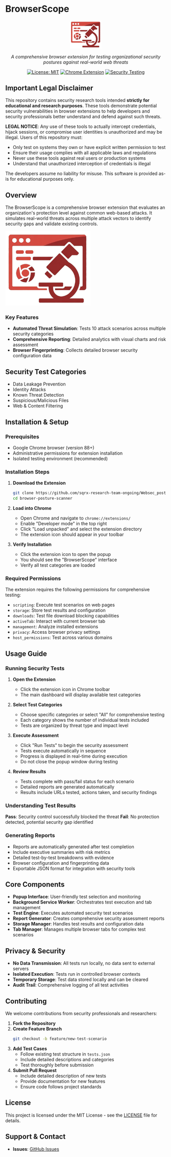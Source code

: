 # BrowserScope

<div align="center">
<img src="assets/sqrx-logo-light.png" alt="l0go" style="width: 100px; margin: auto;"/>

*A comprehensive browser extension for testing organizational security postures against real-world web threats*

[![License: MIT](https://img.shields.io/badge/License-MIT-yellow.svg)](https://opensource.org/licenses/MIT)
[![Chrome Extension](https://img.shields.io/badge/Chrome-Extension-blue.svg)](https://chrome.google.com/webstore)
[![Security Testing](https://img.shields.io/badge/Security-Testing-red.svg)](https://github.com)

</div>

## Important Legal Disclaimer

This repository contains security research tools intended **strictly for educational and research purposes**. These tools demonstrate potential security vulnerabilities in browser extensions to help developers and security professionals better understand and defend against such threats.

**LEGAL NOTICE**: Any use of these tools to actually intercept credentials, hijack sessions, or compromise user identities is unauthorized and may be illegal. Users of this repository must:
- Only test on systems they own or have explicit written permission to test
- Ensure their usage complies with all applicable laws and regulations
- Never use these tools against real users or production systems
- Understand that unauthorized interception of credentials is illegal

The developers assume no liability for misuse. This software is provided as-is for educational purposes only.


## Overview

The BrowserScope is a comprehensive browser extension that evaluates an organization's protection level against common web-based attacks. It simulates real-world threats across multiple attack vectors to identify security gaps and validate existing controls.

[![Watch Demo](assets/sqrx-logo-light.png)](https://drive.google.com/file/d/1rOaetRfLMbhLxxdDuzColLhniEHHQp5K/view?usp=sharing)

### Key Features

- **Automated Threat Simulation**: Tests 10 attack scenarios across multiple security categories
- **Comprehensive Reporting**: Detailed analytics with visual charts and risk assessment
- **Browser Fingerprinting**: Collects detailed browser security configuration data

## Security Test Categories

- Data Leakage Prevention
- Identity Attacks
- Known Threat Detection
- Suspicious/Malicious Files
- Web & Content Filtering

## Installation & Setup

### Prerequisites
- Google Chrome browser (version 88+)
- Administrative permissions for extension installation
- Isolated testing environment (recommended)

### Installation Steps

1. **Download the Extension**
   ```bash
   git clone https://github.com/sqrx-research-team-ongoing/Websec_posture.git
   cd browser-posture-scanner
   ```

2. **Load into Chrome**
   - Open Chrome and navigate to `chrome://extensions/`
   - Enable "Developer mode" in the top right
   - Click "Load unpacked" and select the extension directory
   - The extension icon should appear in your toolbar

3. **Verify Installation**
   - Click the extension icon to open the popup
   - You should see the "BrowserScope" interface
   - Verify all test categories are loaded

### Required Permissions

The extension requires the following permissions for comprehensive testing:
- `scripting`: Execute test scenarios on web pages
- `storage`: Store test results and configuration
- `downloads`: Test file download blocking capabilities
- `activeTab`: Interact with current browser tab
- `management`: Analyze installed extensions
- `privacy`: Access browser privacy settings
- `host_permissions`: Test across various domains

## Usage Guide

### Running Security Tests

1. **Open the Extension**
   - Click the extension icon in Chrome toolbar
   - The main dashboard will display available test categories

2. **Select Test Categories**
   - Choose specific categories or select "All" for comprehensive testing
   - Each category shows the number of individual tests included
   - Tests are organized by threat type and impact level

3. **Execute Assessment**
   - Click "Run Tests" to begin the security assessment
   - Tests execute automatically in sequence
   - Progress is displayed in real-time during execution
   - Do not close the popup window during testing

4. **Review Results**
   - Tests complete with pass/fail status for each scenario
   - Detailed reports are generated automatically
   - Results include URLs tested, actions taken, and security findings

### Understanding Test Results

**Pass**: Security control successfully blocked the threat
**Fail**: No protection detected, potential security gap identified

### Generating Reports

- Reports are automatically generated after test completion
- Include executive summaries with risk metrics
- Detailed test-by-test breakdowns with evidence
- Browser configuration and fingerprinting data
- Exportable JSON format for integration with security tools

## Core Components

- **Popup Interface**: User-friendly test selection and monitoring
- **Background Service Worker**: Orchestrates test execution and tab management  
- **Test Engine**: Executes automated security test scenarios
- **Report Generator**: Creates comprehensive security assessment reports
- **Storage Manager**: Handles test results and configuration data
- **Tab Manager**: Manages multiple browser tabs for complex test scenarios

## Privacy & Security

- **No Data Transmission**: All tests run locally, no data sent to external servers
- **Isolated Execution**: Tests run in controlled browser contexts
- **Temporary Storage**: Test data stored locally and can be cleared
- **Audit Trail**: Comprehensive logging of all test activities

## Contributing

We welcome contributions from security professionals and researchers:

1. **Fork the Repository**
2. **Create Feature Branch**
   ```bash
   git checkout -b feature/new-test-scenario
   ```
3. **Add Test Cases**
   - Follow existing test structure in `tests.json`
   - Include detailed descriptions and categories
   - Test thoroughly before submission
4. **Submit Pull Request**
   - Include detailed description of new tests
   - Provide documentation for new features
   - Ensure code follows project standards

## License

This project is licensed under the MIT License - see the [LICENSE](LICENSE) file for details.

## Support & Contact

- **Issues**: [GitHub Issues](https://github.com/sqrx-research-team-ongoing/Websec_posture/issues)

